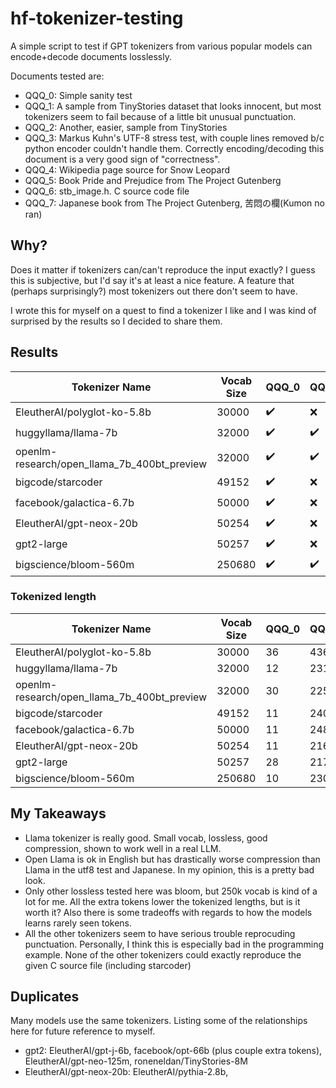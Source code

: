 # hf-tokenizer-testing 

A simple script to test if GPT tokenizers from various popular models can encode+decode documents losslessly.

Documents tested are:
* QQQ_0: Simple sanity test
* QQQ_1: A sample from TinyStories dataset that looks innocent, but most tokenizers seem to fail because of a little bit unusual punctuation.
* QQQ_2: Another, easier, sample from TinyStories
* QQQ_3: Markus Kuhn's UTF-8 stress test, with couple lines removed b/c python encoder couldn't handle them. Correctly encoding/decoding this document is a very good sign of "correctness".
* QQQ_4: Wikipedia page source for Snow Leopard
* QQQ_5: Book Pride and Prejudice from The Project Gutenberg
* QQQ_6: stb_image.h. C source code file
* QQQ_7: Japanese book from The Project Gutenberg, 苦悶の欄(Kumon no ran)

## Why?
Does it matter if tokenizers can/can't reproduce the input exactly? I guess this is subjective, but I'd say it's at least a nice feature. A feature that (perhaps surprisingly?) most tokenizers out there don't seem to have.

I wrote this for myself on a quest to find a tokenizer I like and I was kind of surprised by the results so I decided to share them.

## Results

| Tokenizer Name | Vocab Size | QQQ_0 | QQQ_1 | QQQ_2 | QQQ_3 | QQQ_4 | QQQ_5 | QQQ_6 | QQQ_7 |
|---|---|---|---|---|---|---|---|---|---|
| EleutherAI/polyglot-ko-5.8b | 30000 | ✔️ | ❌ | ✔️ | ❌ | ❌ | ✔️ | ❌ | ✔️ |
| huggyllama/llama-7b | 32000 | ✔️ | ✔️ | ✔️ | ✔️ | ✔️ | ✔️ | ✔️ | ✔️ |
| openlm-research/open_llama_7b_400bt_preview | 32000 | ✔️ | ✔️ | ✔️ | ✔️ | ✔️ | ✔️ | ✔️ | ✔️ |
| bigcode/starcoder | 49152 | ✔️ | ❌ | ✔️ | ❌ | ❌ | ✔️ | ❌ | ✔️ |
| facebook/galactica-6.7b | 50000 | ✔️ | ❌ | ✔️ | ❌ | ❌ | ✔️ | ❌ | ❌ |
| EleutherAI/gpt-neox-20b | 50254 | ✔️ | ❌ | ✔️ | ❌ | ❌ | ✔️ | ❌ | ✔️ |
| gpt2-large | 50257 | ✔️ | ❌ | ✔️ | ❌ | ❌ | ✔️ | ❌ | ✔️ |
| bigscience/bloom-560m | 250680 | ✔️ | ✔️ | ✔️ | ✔️ | ✔️ | ✔️ | ✔️ | ✔️ |
### Tokenized length
| Tokenizer Name | Vocab Size | QQQ_0 | QQQ_1 | QQQ_2 | QQQ_3 | QQQ_4 | QQQ_5 | QQQ_6 | QQQ_7 |
|---|---|---|---|---|---|---|---|---|---|
| EleutherAI/polyglot-ko-5.8b | 30000 | 36 | 436 | 428 | 18310 | 292044 | 390318 | 197049 | 144043 |
| huggyllama/llama-7b | 32000 | 12 | 231 | 223 | 5465 | 187793 | 196813 | 115284 | 88333 |
| openlm-research/open_llama_7b_400bt_preview | 32000 | 30 | 225 | 218 | 15452 | 189579 | 197971 | 148109 | 210463 |
| bigcode/starcoder | 49152 | 11 | 240 | 240 | 4678 | 179713 | 206842 | 104817 | 72613 |
| facebook/galactica-6.7b | 50000 | 11 | 248 | 236 | 5158 | 216860 | 196171 | 127599 | 145842 |
| EleutherAI/gpt-neox-20b | 50254 | 11 | 216 | 210 | 4897 | 167877 | 183997 | 106364 | 76410 |
| gpt2-large | 50257 | 28 | 217 | 213 | 14781 | 175021 | 196107 | 139985 | 99792 |
| bigscience/bloom-560m | 250680 | 10 | 230 | 210 | 4082 | 127679 | 182074 | 92153 | 66894 |



## My Takeaways
* Llama tokenizer is really good. Small vocab, lossless, good compression, shown to work well in a real LLM.
* Open Llama is ok in English but has drastically worse compression than Llama in the utf8 test and Japanese. In my opinion, this is a pretty bad look.
* Only other lossless tested here was bloom, but 250k vocab is kind of a lot for me. All the extra tokens lower the tokenized lengths, but is it worth it? Also there is some tradeoffs with regards to how the models learns rarely seen tokens.
* All the other tokenizers seem to have serious trouble reprocuding punctuation. Personally, I think this is especially bad in the programming example. None of the other tokenizers could exactly reproduce the given C source file (including starcoder)

## Duplicates
Many models use the same tokenizers. Listing some of the relationships here for future reference to myself.
* gpt2: EleutherAI/gpt-j-6b, facebook/opt-66b (plus couple extra tokens), EleutherAI/gpt-neo-125m, roneneldan/TinyStories-8M
* EleutherAI/gpt-neox-20b: EleutherAI/pythia-2.8b, 